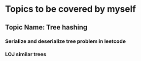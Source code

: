 # Topics to be covered by myself
## Topic Name: Tree hashing 
### Serialize and deserialize tree problem in leetcode
### LOJ similar trees